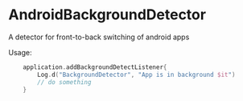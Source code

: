 # AndroidBackgroundDetector
A detector for front-to-back switching of android apps

Usage:

```kotlin
    application.addBackgroundDetectListener{
        Log.d("BackgroundDetector", "App is in background $it")
        // do something
    }
```